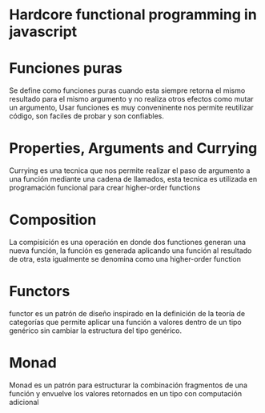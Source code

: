 # Hardcore functional programming in javascript

# Funciones puras

Se define como funciones puras cuando esta siempre retorna el mismo resultado para el mismo argumento y no realiza otros efectos como mutar un argumento, Usar funciones es muy conveninente nos permite reutilizar código, son faciles de probar y son confiables.

# Properties, Arguments and Currying

Currying es una tecnica que nos permite realizar el paso de argumento a una función mediante una cadena de llamados, esta tecnica es utilizada en programación funcional para crear higher-order functions

# Composition

La compisición es una operación en donde dos functiones generan una nueva función, la función es generada aplicando una función al resultado de otra, esta igualmente se denomina como una higher-order function

# Functors

functor es un patrón de diseño inspirado en la definición de la teoría de categorías que permite aplicar una función a valores dentro de un tipo genérico sin cambiar la estructura del tipo genérico.

# Monad

Monad es un patrón para estructurar la combinación fragmentos de una función y envuelve los valores retornados en un tipo con computación adicional
